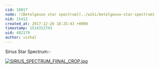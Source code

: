 ```yaml
---
cid: 18017
node: ![Betelgeuse star spectrum](../wiki/betelgeuse-star-spectrum)
nid: 15412
created_at: 2017-12-26 18:25:43 +0000
timestamp: 1514312743
uid: 482179
author: vishal
---
```


Sirius Star Spectrum:-

[![SIRIUS_SPECTRUM_FIINAL_CROP.jpg](https://publiclab.org/system/images/photos/000/023/038/large/SIRIUS_SPECTRUM_FIINAL_CROP.jpg)](https://publiclab.org/system/images/photos/000/023/038/original/SIRIUS_SPECTRUM_FIINAL_CROP.jpg)

